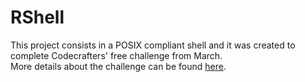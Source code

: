 # RShell

This project consists in a POSIX compliant shell and it was created to complete Codecrafters' free challenge from March.  
More details about the challenge can be found [here](https://app.codecrafters.io/courses/shell/overview).
